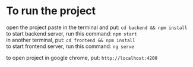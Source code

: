 # To run the project
open the project paste in the terminal and put:
```cd backend && npm install```<br />
to start backend server, run this command:
```npm start```<br />
in another terminal, put:
```cd frontend && npm install```<br />
to start frontend server, run this command:
```ng serve```<br />

to open project in google chrome, put:
```http://localhost:4200```
